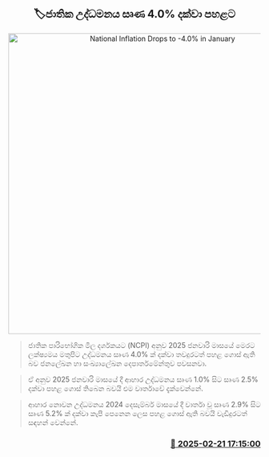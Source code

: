 <p align='center'><b><h2 align='center' title='National Inflation Drops to -4.0% in January'>🏷ජාතික උද්ධමනය සෘ​ණ 4.0% දක්වා පහළට </h2></b></p>
<p align='center'><img src='https://helakuru.sgp1.cdn.digitaloceanspaces.com/esana/images/lib/Inflation.jpg' width='600' alt='National Inflation Drops to -4.0% in January'></p>

> ජාතික පාරිභෝගික මිල දර්ශකයට (NCPI) අනුව 2025 ජනවාරි මාසයේ මෙරට ලක්ෂ්‍යමය මතුපිට උද්ධමනය සෘ​ණ 4.0% ක් දක්වා තවදුරටත් පහළ ගොස් ඇති බව ජනලේඛන හා සංඛ්‍යාලේඛන දෙපාර්තමේන්තුව පවසනවා.

> ඒ අනුව 2025 ජනවාරි මාසයේ දී ආහාර උද්ධමනය සෘ​ණ 1.0% සිට සෘ​ණ 2.5% දක්වා පහළ ගොස් තිබෙන බවයි එම වාර්තාවේ දැක්වෙන්නේ.

> ආහාර නොවන උද්ධමනය 2024 දෙසැම්බර් මාසයේ දී වාර්තා වූ සෘ​ණ 2.9% සිට සෘ​ණ 5.2% ක් දක්වා කැපී පෙනෙන ලෙස පහළ ගොස් ඇති බවයි වැඩිදුරටත් සඳහන් වෙන්නේ.



<h3 align='right'><a href='https://www.helakuru.lk/esana/p/107704/'>📅 2025-02-21 17:15:00</a></h3>
